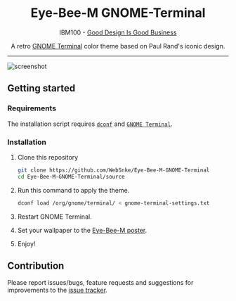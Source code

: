 <h1 align="center">Eye-Bee-M GNOME-Terminal</h1>

<p align="center">IBM100 - <a href="https://www.ibm.com/ibm/history/ibm100/us/en/icons/gooddesign/">Good Design Is Good Business</a></p>
<p align="center">A retro <a href="https://wiki.gnome.org/Apps/Terminal">GNOME Terminal</a> color theme based on Paul Rand's iconic design.</p>

---

![screenshot](https://user-images.githubusercontent.com/94064167/216708576-f81266ac-0b2e-465a-bfb6-77a30624bffa.png)

## Getting started

### Requirements

The installation script requires [`dconf`][dconf] and [`GNOME Terminal`][gnome terminal].

### Installation

1. Clone this repository

    ```sh
    git clone https://github.com/WebSnke/Eye-Bee-M-GNOME-Terminal
    cd Eye-Bee-M-GNOME-Terminal/source
    ```   
    
2. Run this command to apply the theme.
    
    ```sh
    dconf load /org/gnome/terminal/ < gnome-terminal-settings.txt
    ``` 

3. Restart GNOME Terminal.

4. Set your wallpaper to the [Eye-Bee-M poster](https://www.ibm.com/ibm/history/ibm100/images/icp/W141717T18176O09/us__en_us__ibm100__good_design__eye_bee_m__620x350.jpg).

5. Enjoy!

## Contribution
Please report issues/bugs, feature requests and suggestions for improvements to the [issue tracker](https://github.com/WebSnke/Eye-Bee-M-GNOME-Terminal/issues).

[dconf]: https://wiki.gnome.org/Projects/dconf
[gnome terminal]: https://apps.gnome.org/en/app/org.gnome.Console
[issue tracker]: https://github.com/WebSnke/Eye-Bee-M-GNOME-Terminal/issues
